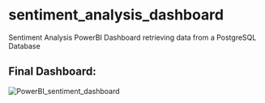 # sentiment_analysis_dashboard
Sentiment Analysis PowerBI Dashboard retrieving data from a PostgreSQL Database

## Final Dashboard:


![PowerBI_sentiment_dashboard](https://user-images.githubusercontent.com/74682725/232330053-764a424a-bf74-49c1-a803-1eeb99a3c5d7.JPG)


